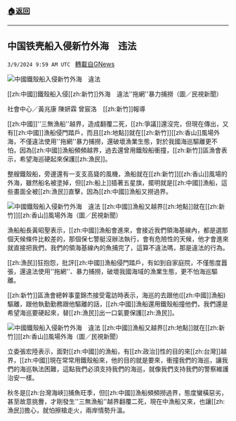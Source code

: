 ###  [:house:返回](README.md)
---


## 中国铁壳船入侵新竹外海　违法
`3/9/2024 9:59 AM UTC ` [轉載自GNews](https://gnews.org/articles/2379661)

![中國鐵殼船入侵新竹外海　違法](https://cdn.ftvnews.com.tw/manasystem/FileData/News/732c519b-f0ac-4299-ba99-be4655b76da0.jpg "中國鐵殼船入侵新竹外海　違法")

[[zh:中國]]鐵殼船入侵[[zh:新竹]]外海　違法''拖網''暴力捕撈（圖／民視新聞）

社會中心／黃兆康     陳妍霖   曾宸洛　[[zh:新竹]]報導

[[zh:中國]]&#39;&#39;三無漁船&#39;&#39;越界，造成翻覆二死，[[zh:爭議]]還沒完，但現在傳出，又有[[zh:中國]]漁船侵門踏戶，而且[[zh:地點]]就在[[zh:新竹]][[zh:香山]]風場外海，不僅違法使用&#39;&#39;拖網&#39;&#39;暴力捕撈，還破壞漁業生態，對於我國海巡驅離更不怕，因為[[zh:中國]]漁船頻頻越界，過去還曾用鐵殼船衝撞，[[zh:新竹]]區漁會表示，希望海巡硬起來保護[[zh:漁民]]。

整艘鐵殼船，旁邊還有一支支高聳的風機，漁船就在[[zh:新竹]][[zh:香山]]風場的外海，雖然船名被塗掉，但[[zh:船上]]插著五星旗，擺明就是[[zh:中國]]漁船，這些畫面全被[[zh:漁民]]直擊，因為[[zh:中國]]漁船又撈過界。

![中國鐵殼船入侵新竹外海　違法](https://cdn.ftvnews.com.tw/summernotefiles/News/81e63155-6e96-41c0-8120-0c648d9a3054.jpg "中國鐵殼船入侵新竹外海　違法") [[zh:中國]]漁船又越界[[zh:地點]]就在[[zh:新竹]][[zh:香山]]風場外海（圖／民視新聞）

漁船船長黃昭聖表示，[[zh:中國]]漁船會進來，會接近我們領海基線內，都是選那個天候條件比較差的，那個保七警艇沒辦法執行，會有危險性的天候，他才會進來就直接把我們，我們的領海基線內的魚捕完了，這算不違法嗎，那是違法的行為。

[[zh:漁民]]狂抱怨，批評[[zh:中國]]漁船侵門踏戶，有如到自家庭院，不僅態度囂張，還違法使用&#39;&#39;拖網&#39;&#39;、暴力捕撈，破壞我國海域的漁業生態，更不怕海巡驅離。

[[zh:新竹]]區漁會總幹事童錦杰接受電訪時表示，海巡的去跟他([[zh:中國]]漁船)驅離，跟他執勤勤務跟他驅離的話，[[zh:中國]]漁船還用鐵殼船撞他們，我們還是希望海巡要硬起來，替[[zh:漁民]]出一口氣要保護[[zh:漁民]]。

![中國鐵殼船入侵新竹外海　違法](https://cdn.ftvnews.com.tw/summernotefiles/News/4c5d88af-e343-4f83-9130-e4ed2011c59d.jpg "中國鐵殼船入侵新竹外海　違法") [[zh:中國]]漁船又越界[[zh:地點]]就在[[zh:新竹]][[zh:香山]]風場外海（圖／民視新聞）

立委張宏陸表示，面對[[zh:中國]]的漁船，有[[zh:政治]]性的目的來[[zh:台灣]]越界，[[zh:中國]]現在常常用鐵殼船來，他的目的就是要來，衝撞我們的海巡，讓我們的海巡執法困難，這點我們必須支持我們的海巡，就像我們支持我們的警察維護治安一樣。

秋冬是[[zh:台灣海峽]]捕魚旺季，但[[zh:中國]]漁船頻頻撈過界，態度蠻橫惡劣，甚至故意挑釁，才剛發生&#39;&#39;三無漁船&#39;&#39;越界翻覆二死，現在中漁船又來，也讓[[zh:漁民]]擔心，就怕擦槍走火，兩岸情勢升溫。
